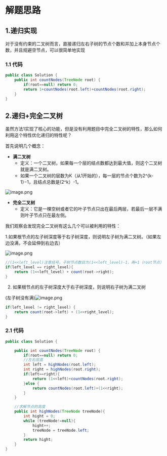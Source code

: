 # 解题思路

## 1.递归实现

对于没有约束的二叉树而言，直接递归左右子树的节点个数和并加上本身节点个数，并且规避空节点，可以很简单地实现

### 1.1 代码

```java
public class Solution {
    public int countNodes(TreeNode root) {
        if(root==null) return 0;
        return 1+countNodes(root.left)+countNodes(root.right);
    }
}
```



## 2.递归+完全二叉树

虽然方法1实现了核心的功能，但是没有利用题目中完全二叉树的特性，那么如何利用这个特性优化递归的特性呢？

首先说明几个概念：

* **满二叉树**
  * 定义：一个二叉树，如果每一个层的结点数都达到最大值，则这个二叉树就是满二叉树。
  * 如果一个二叉树的层数为K（从1开始的），每一层的节点个数为2^{k-1}−1，且结点总数是(2^k）-1。

![image.png](https://pic.leetcode-cn.com/1606204904-aIhtfR-image.png)

* **完全二叉树**
  * 定义：它是一棵空树或者它的叶子节点只出在最后两层，若最后一层不满则叶子节点只在最左侧。

我们观察会发现完全二叉树有这么几个可以被利用的特性：

1.如果根节点的左子树深度等于右子树深度，则说明左子树为满二叉树。（如果左边没满，不会延伸到右边去）

![image.png](https://pic.leetcode-cn.com/1606190755-eNVSjv-image.png)

```java
//(1<<left_level)注意括号，子树节点数目为(1<<left_level)-1，再+1（root节点）
if(left_level == right_level){
    return (1<<left_level) + count(root->right);
} 
```

2. 如果根节点的左子树深度大于右子树深度，则说明右子树为满二叉树

(左子树没有满)![image.png](https://pic.leetcode-cn.com/1606190769-dVAKSv-image.png)

```java
if(left_level != right_level) {
    return count(root->left) + (1<<right_level);
}
```



### 2.1 代码

```java
public class Solution {

    public int countNodes(TreeNode root) {
        if(root==null) return 0;
        //左右层高
        int left = highNodes(root.left);
        int right = highNodes(root.right);
        if(left==right){
            return (1<<left)+countNodes(root.right);
        }else {
            return countNodes(root.left)+(1<<right);
        }
    }

    //求解节点的高度
    public int highNodes(TreeNode treeNode){
        int hight = 0;
        while (treeNode!=null){
            hight++;
            treeNode = treeNode.left;
        }
        return hight;
    }
}
```

